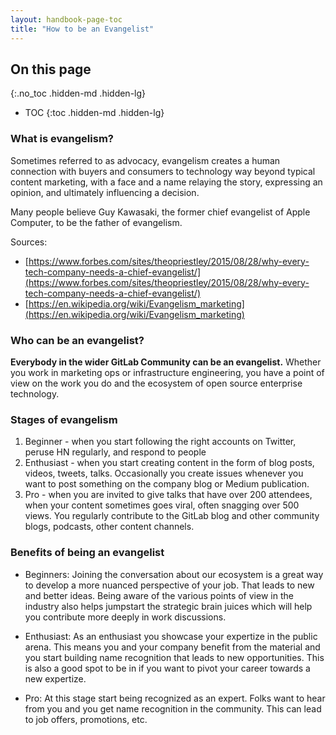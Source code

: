 ```yaml
---
layout: handbook-page-toc
title: "How to be an Evangelist"
---
```


## On this page
{:.no_toc .hidden-md .hidden-lg}

- TOC
{:toc .hidden-md .hidden-lg}

### What is evangelism?
Sometimes referred to as advocacy, evangelism creates a human connection with buyers and consumers to technology way beyond typical content marketing, with a face and a name relaying the story, expressing an opinion, and ultimately influencing a decision. 

Many people believe Guy Kawasaki, the former chief evangelist of Apple Computer, to be the father of evangelism.

Sources: 
* [https://www.forbes.com/sites/theopriestley/2015/08/28/why-every-tech-company-needs-a-chief-evangelist/](https://www.forbes.com/sites/theopriestley/2015/08/28/why-every-tech-company-needs-a-chief-evangelist/)  
* [https://en.wikipedia.org/wiki/Evangelism_marketing](https://en.wikipedia.org/wiki/Evangelism_marketing)  

### Who can be an evangelist?

**Everybody in the wider GitLab Community can be an evangelist.** Whether you work in marketing ops or infrastructure engineering, you have a point of view on the work you do and the ecosystem of open source enterprise technology. 

### Stages of evangelism
1. Beginner - when you start following the right accounts on Twitter, peruse HN regularly, and respond to people
2. Enthusiast - when you start creating content in the form of blog posts, videos, tweets, talks. Occasionally you create issues whenever you want to post something on the company blog or Medium publication.
3. Pro - when you are invited to give talks that have over 200 attendees, when your content sometimes goes viral, often snagging over 500 views. You regularly contribute to the GitLab blog and other community blogs, podcasts, other content channels.

### Benefits of being an evangelist
* Beginners: Joining the conversation about our ecosystem is a great way to develop a more nuanced perspective of your job. That leads to new and better ideas. Being aware of the various points of view in the industry also helps jumpstart the strategic brain juices which will help you contribute more deeply in work discussions. 

* Enthusiast: As an enthusiast you showcase your expertize in the public arena. This means you and your company benefit from the material and you start building name recognition that leads to new opportunities. This is also a good spot to be in if you want to pivot your career towards a new expertize.

* Pro: At this stage start being recognized as an expert. Folks want to hear from you and you get name recognition in the community. This can lead to job offers, promotions, etc.




